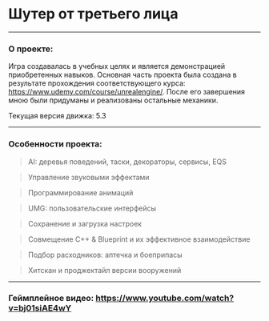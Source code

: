 # Шутер от третьего лица
<hr>

### О проекте: 
Игра создавалась в учебных целях и является демонстрацией приобретенных навыков. Основная часть проекта была создана в результате прохождения соответствующего курса: https://www.udemy.com/course/unrealengine/. После его завершения мною были придуманы и реализованы остальные механики.

Текущая версия движка: 5.3

<hr>

### Особенности проекта: 

> AI: деревья поведений, таски, декораторы, сервисы, EQS

> Управление звуковыми эффектами

> Программирование анимаций

> UMG: пользовательские интерфейсы

> Сохранение и загрузка настроек

> Совмещение C++ & Blueprint и их эффективное взаимодействие

> Подбор расходников: аптечка и боеприпасы

> Хитскан и проджектайл версии вооружений

<hr>

### Геймплейное видео: https://www.youtube.com/watch?v=bj01siAE4wY


